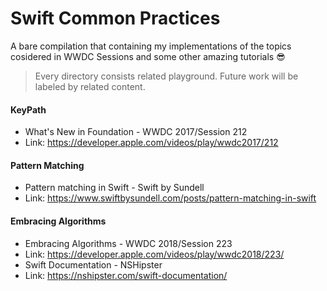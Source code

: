 # Swift Common Practices
A bare compilation that containing my implementations of the topics cosidered in WWDC Sessions and some other amazing tutorials :sunglasses:

> Every directory consists related playground. Future work will be labeled by related content.

#### KeyPath ####
* What's New in Foundation - WWDC 2017/Session 212
* Link: https://developer.apple.com/videos/play/wwdc2017/212

#### Pattern Matching ####
* Pattern matching in Swift - Swift by Sundell
* Link: https://www.swiftbysundell.com/posts/pattern-matching-in-swift

#### Embracing Algorithms ####
* Embracing Algorithms - WWDC 2018/Session 223
* Link: https://developer.apple.com/videos/play/wwdc2018/223/
* Swift Documentation - NSHipster
* Link: https://nshipster.com/swift-documentation/
